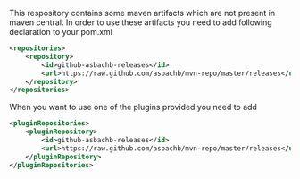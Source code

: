 This respository contains some maven artifacts which are not present in maven central. In order to use these artifacts you need to add following declaration to your pom.xml

```xml
<repositories>
    <repository>
        <id>github-asbachb-releases</id>
        <url>https://raw.github.com/asbachb/mvn-repo/master/releases</url>
    </repository>
</repositories>
```

When you want to use one of the plugins provided you need to add

```xml
<pluginRepositories>
    <pluginRepository>
        <id>github-asbachb-releases</id>
        <url>https://raw.github.com/asbachb/mvn-repo/master/releases</url>   
    </pluginRepository>
</pluginRepositories>
```
